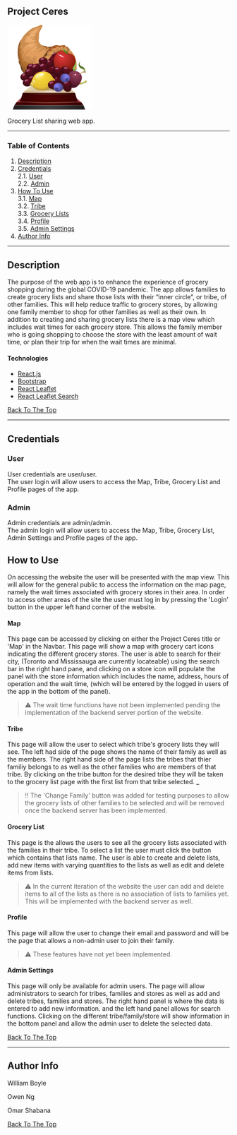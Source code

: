 ## Project Ceres

![Project Image](public/logo192.png)

Grocery List sharing web app.

---

### Table of Contents

1. [Description](#description)  
2. [Credentials](#credentials)  
  2.1. [User](#user)  
  2.2. [Admin](#admin)
3. [How To Use](#how-to-use)  
  3.1. [Map](#map)  
  3.2. [Tribe](#tribe)  
  3.3. [Grocery Lists](#grocery-list)  
  3.4. [Profile](#profile)  
  3.5. [Admin Settings](#admin-settings)  
4. [Author Info](#author-info)  

---

## Description

The purpose of the web app is to enhance the experience of grocery shopping during the global COVID-19 pandemic. The app allows families to create grocery lists and share those lists with their “inner circle”, or tribe, of other families. This will help reduce traffic to grocery stores, by allowing one family member to shop for other families as well as their own. In addition to creating and sharing grocery lists there is a map view which  includes wait times for each grocery store. This allows the family member who is going shopping to choose the store with the least amount of wait time, or plan their trip for when the wait times are minimal.

#### Technologies

- [React.js](https://reactjs.org)
- [Bootstrap](https://getbootstrap.com)
- [React Leaflet](https://react-leaflet.js.org)
- [React Leaflet Search](https://www.npmjs.com/package/react-leaflet-search)

[Back To The Top](#project-ceres)

---

## Credentials

### User

User credentials are user/user.  
The user login will allow users to access the Map, Tribe, Grocery List and Profile pages of the app.

### Admin

Admin credentials are admin/admin.  
The admin login will allow users to access the Map, Tribe, Grocery List, Admin Settings and Profile pages of the app.

## How to Use

On accessing the website the user will be presented with the map view. This will allow for the general public to access the information on the map page, namely the wait times associated with grocery stores in their area. In order to access other areas of the site the user must log in by pressing the 'Login' button in the upper left hand corner of the website.

#### Map

This page can be accessed by clicking on either the Project Ceres title or 'Map' in the Navbar. This page will show a map with grocery cart icons indicating the different grocery stores. The user is able to search for their city, (Toronto and Mississauga are currently locateable) using the search bar in the right hand pane, and clicking on a store icon will populate the panel with the store information which includes the name, address, hours of operation and the wait time, (which will be entered by the logged in users of the app in the bottom of the panel).

> :warning: The wait time functions have not been implemented pending the implementation of the backend server portion of the website.

#### Tribe

This page will allow the user to select which tribe's grocery lists they will see. The left had side of the page shows the name of their family as well as the members. The right hand side of the page lists the tribes that thier familiy belongs to as well as the other families who are members of that tribe. By clicking on the tribe button for the desired tribe they will be taken to the grocery list page with the first list from that tribe selected.
_
> :bangbang: The 'Change Family' button was added for testing purposes to allow the grocery lists of other families to be selected and will be removed once the backend server has been implemented.

#### Grocery List

This page is the allows the users to see all the grocery lists associated with the families in their tribe. To select a list the user must click the button which contains that lists name. The user is able to create and delete lists, add new items with varying quantities to the lists as well as edit and delete items from lists.

> :warning: In the current iteration of the website the user can add and delete items to all of the lists as there is no association of lists to families yet. This will be implemented with the backend server as well.

#### Profile

This page will allow the user to change their email and password and will be the page that allows a non-admin user to join their family.

> :warning: These features have not yet been implemented.

#### Admin Settings

This page will only be available for admin users. The page will allow administrators to search for tribes, families and stores as well as add and delete tribes, families and stores. The right hand panel is where the data is entered to add new information. and the left hand panel allows for search functions. Clicking on the different tribe/family/store will show information in the bottom panel and allow the admin user to delete the selected data.

[Back To The Top](#project-ceres)

---

## Author Info

William Boyle

Owen Ng

Omar Shabana

[Back To The Top](#project-ceres)